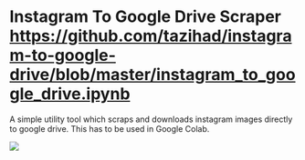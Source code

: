 Instagram To Google Drive Scraper https://github.com/tazihad/instagram-to-google-drive/blob/master/instagram_to_google_drive.ipynb
=================================

A simple utility tool which scraps and downloads instagram images directly to google drive. 
This has to be used in Google Colab.

<img src="https://raw.githubusercontent.com/tazihad/instagram-to-google-drive/master/extra/screenshot.png">



